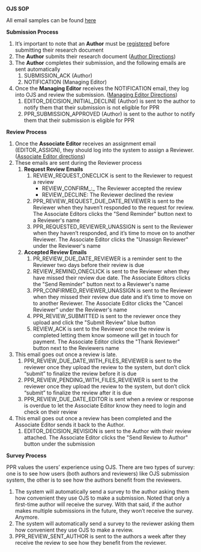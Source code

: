 **OJS SOP**

All email samples can be found [here](https://app.smartsheet.com/sheets/mcjCHHqqWQ4QFMQJg3GQCPGjmgQx59FC7gW7p4X1?view=grid)

**Submission Process**

1. It’s important to note that an **Author** must be [registered](https://drive.google.com/file/d/1UmVNTm8G1QtnpiseXxzv2Rg1iyhzBeWx/view?usp=drive_link) before submitting their research document
2. The **Author** submits their research document ([Author Directions](https://drive.google.com/file/d/1BVlcoZKkQTXKKyEmtx467Rn2Ov_pTg84/view?usp=drive_link))
3. The **Author** completes their submission, and the following emails are sent automatically
    1. SUBMISSION_ACK (Author)
    2. NOTIFICATION (Managing Editor)
4. Once the **Managing Editor** receives the NOTIFICATION email, they log into OJS and review the submission. ([Managing Editor Directions](https://docs.google.com/presentation/d/14IwJc7XyeZbT2anLyolSnDDxZno8ULbn/edit?usp=drive_link&ouid=101167688271837364090&rtpof=true&sd=true))
    1. EDITOR_DECISION_INITIAL_DECLINE (Author) is sent to the author to notify them that their submission is not eligible for PPR
    2. PPR_SUBMISSION_APPROVED (Author) is sent to the author to notify them that their submission is eligible for PPR

**Review Process**

1. Once the **Associate Editor** receives an assignment email (EDITOR_ASSIGN), they should log into the system to assign a Reviewer. ([Associate Editor directions](https://docs.google.com/presentation/d/1EB6PmTQIMOPKGO4DeOkQVraezi8hyd7J/edit?usp=drive_link&ouid=101167688271837364090&rtpof=true&sd=true))
2. These emails are sent during the Reviewer process
    1. **Request Review Emails**
        1. REVIEW_REQUEST_ONECLICK is sent to the Reviewer to request a review
            - REVIEW_CONFIRM_:_ The Reviewer accepted the review
            - REVIEW_DECLINE: The Reviewer declined the review
        2. PPR_REVIEW_REQUEST_DUE_DATE_REVIEWER is sent to the Reviewer when they haven’t responded to the request for review. The Associate Editors clicks the "Send Reminder" button next to a Reviewer's name
        3. PPR_REQUESTED_REVIEWER_UNASSIGN is sent to the Reviewer when they haven’t responded, and it’s time to move on to another Reviewer. The Associate Editor clicks the "Unassign Reviewer" under the Reviewer's name
    2. **Accepted Review Emails**
        1. PR_REVIEW_DUE_DATE_REVIEWER is a reminder sent to the Reviewer two days before their review is due
        2. REVIEW_REMIND_ONECLICK is sent to the Reviewer when they have missed their review due date. The Associate Editors clicks the "Send Reminder" button next to a Reviewer's name
        3. PPR_CONFIRMED_REVIEWER_UNASSIGN is sent to the Reviewer when they missed their review due date and it’s time to move on to another Reviewer. The Associate Editor clicks the "Cancel Reviewer” under the Reviewer's name
        4. PPR_REVIEW_SUBMITTED is sent to the reviewer once they upload and click the "Submit Review" blue button
        5. REVIEW_ACK is sent to the Reviewer once the review is completed letting them know someone will get in touch for payment. The Associate Editor clicks the "Thank Reviewer" button next to the Reviewers name
3. This email goes out once a review is late.
    1. PPR_REVIEW_DUE_DATE_WITH_FILES_REVIEWER is sent to the reviewer once they upload the review to the system, but don’t click “submit” to finalize the review before it is due
    2. PPR_REVIEW_PENDING_WITH_FILES_REVIEWER is sent to the reviewer once they upload the review to the system, but don’t click “submit” to finalize the review after it is due
    3. PPR_REVIEW_DUE_DATE_EDITOR is sent when a review or response is overdue to let the Associate Editor know they need to login and check on their review
4. This email goes out once a review has been completed and the Associate Editor sends it back to the Author.
    1. EDITOR_DECISION_REVISION is sent to the Author with their review attached. The Associate Editor clicks the "Send Review to Author" button under the submission

**Survey Process**

PPR values the users’ experience using OJS. There are two types of survey: one is to see how users (both authors and reviewers) like OJS submission system, the other is to see how the authors benefit from the reviewers.

1. The system will automatically send a survey to the author asking them how convenient they use OJS to make a submission. Noted that only a first-time author will receive the survey. With that said, if the author makes multiple submissions in the future, they won’t receive the survey. Anymore.
2. The system will automatically send a survey to the reviewer asking them how convenient they use OJS to make a review.
3. PPR_REVIEW_SENT_AUTHOR is sent to the authors a week after they receive the review to see how they benefit from the reviewer.

